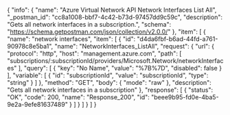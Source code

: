 {
  "info": {
    "name": "Azure Virtual Network API Network Interfaces List All",
    "_postman_id": "cc8a1008-bbf7-4c42-b73d-97457dd9c59c",
    "description": "Gets all network interfaces in a subscription.",
    "schema": "https://schema.getpostman.com/json/collection/v2.0.0/"
  },
  "item": [
    {
      "name": "network interfaces",
      "item": [
        {
          "id": "d4da6fbf-b6ad-44fd-a761-90978c8e5ba1",
          "name": "NetworkInterfaces_ListAll",
          "request": {
            "url": {
              "protocol": "http",
              "host": "management.azure.com",
              "path": [
                "subscriptions/:subscriptionId/providers/Microsoft.Network/networkInterfaces"
              ],
              "query": [
                {
                  "key": "No Name",
                  "value": "%7B%7D",
                  "disabled": false
                }
              ],
              "variable": [
                {
                  "id": "subscriptionId",
                  "value": "subscriptionId",
                  "type": "string"
                }
              ]
            },
            "method": "GET",
            "body": {
              "mode": "raw"
            },
            "description": "Gets all network interfaces in a subscription"
          },
          "response": [
            {
              "status": "OK",
              "code": 200,
              "name": "Response_200",
              "id": "beee9b95-fd0e-4ba5-9e2a-9efe81637489"
            }
          ]
        }
      ]
    }
  ]
}